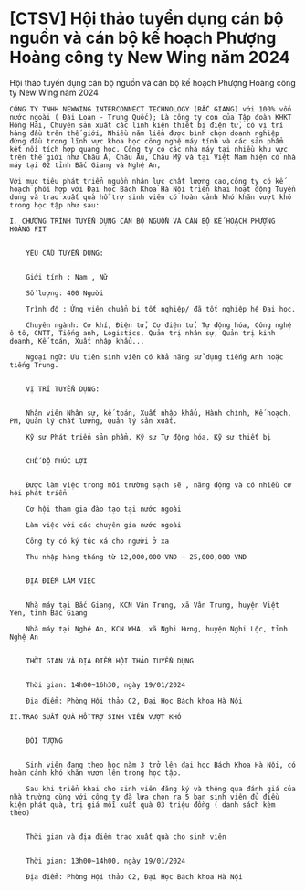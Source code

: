 # [CTSV] Hội thảo tuyển dụng cán bộ nguồn và cán bộ kế hoạch Phượng Hoàng công ty New Wing năm 2024

Hội thảo tuyển dụng cán bộ nguồn và cán bộ kế hoạch Phượng Hoàng công ty New Wing năm 2024
        
	CÔNG TY TNHH NEWWING INTERCONNECT TECHNOLOGY (BẮC GIANG) với 100% vốn nước ngoài ( Đài Loan - Trung Quốc); Là công ty con của Tập đoàn KHKT Hồng Hải, Chuyên sản xuất các linh kiện thiết bị điện tử, có vị trí hàng đầu trên thế giới, Nhiều năm liền được bình chọn doanh nghiệp đứng đầu trong lĩnh vực khoa học công nghệ máy tính và các sản phẩm kết nối tích hợp quang học. Công ty có các nhà máy tại nhiều khu vực trên thế giới như Châu Á, Châu Âu, Châu Mỹ và tại Việt Nam hiện có nhà máy tại 02 tỉnh Bắc Giang và Nghệ An,

	Với mục tiêu phát triển nguồn nhân lực chất lượng cao,công ty có kế hoạch phối hợp với Đại học Bách Khoa Hà Nội triển khai hoạt động Tuyển dụng và trao xuất quà hỗ trợ sinh viên có hoàn cảnh khó khăn vượt khó trong học tập như sau:

	I. CHƯƠNG TRÌNH TUYỂN DỤNG CÁN BỘ NGUỒN VÀ CÁN BỘ KẾ HOẠCH PHƯỢNG HOÀNG FIT

	
		YÊU CẦU TUYỂN DỤNG:

	
		Giới tính : Nam , Nữ
	
		Số lượng: 400 Người
	
		Trình độ : Ứng viên chuẩn bị tốt nghiệp/ đã tốt nghiệp hệ Đại học.
	
		Chuyên ngành: Cơ khí, Điện tử, Cơ điện tử, Tự động hóa, Công nghệ ô tô, CNTT, Tiếng anh, Logistics, Quản trị nhân sự, Quản trị kinh doanh, Kế toán, Xuất nhập khẩu...
	
		Ngoại ngữ: Ưu tiên sinh viên có khả năng sử dụng tiếng Anh hoặc tiếng Trung.

	
		VỊ TRÍ TUYỂN DỤNG:

	
		Nhân viên Nhân sự, kế toán, Xuất nhập khẩu, Hành chính, Kế hoạch, PM, Quản lý chất lượng, Quản lý sản xuất.
	
		Kỹ sư Phát triển sản phẩm, Kỹ sư Tự động hóa, Kỹ sư thiết bị

	
		CHẾ ĐỘ PHÚC LỢI

	
		Được làm việc trong môi trường sạch sẽ , năng động và có nhiều cơ hội phát triển
	
		Cơ hội tham gia đào tạo tại nước ngoài
	
		Làm việc với các chuyên gia nước ngoài
	
		Công ty có ký túc xá cho người ở xa
	
		Thu nhập hàng tháng từ 12,000,000 VNĐ ~ 25,000,000 VNĐ

	
		ĐỊA ĐIỂM LÀM VIỆC

	
		Nhà máy tại Bắc Giang, KCN Vân Trung, xã Vân Trung, huyện Việt Yên, tỉnh Bắc Giang
	
		Nhà máy tại Nghệ An, KCN WHA, xã Nghi Hưng, huyện Nghi Lộc, tỉnh Nghệ An

	
		THỜI GIAN VÀ ĐỊA ĐIỂM HỘI THẢO TUYỂN DỤNG

	
		Thời gian: 14h00~16h30, ngày 19/01/2024
	
		Địa điểm: Phòng Hội thảo C2, Đại Học Bách khoa Hà Nội

	II.TRAO SUẤT QUÀ HỖ TRỢ SINH VIÊN VƯỢT KHÓ

	
		ĐỐI TƯỢNG

	
		Sinh viên đang theo học năm 3 trở lên đại học Bách Khoa Hà Nội, có hoàn cảnh khó khăn vươn lên trong học tập.
	
		Sau khi triển khai cho sinh viên đăng ký và thông qua đánh giá của nhà trường cùng với công ty đã lựa chọn ra 5 bạn sinh viên đủ điều kiện phát quà, trị giá mỗi xuất quà 03 triệu đồng ( danh sách kèm theo)

	
		Thời gian và địa điểm trao xuất quà cho sinh viên

	
		Thời gian: 13h00~14h00, ngày 19/01/2024
	
		Địa điểm: Phòng Hội thảo C2, Đại Học Bách khoa Hà Nội